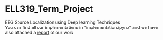 # ELL319_Term_Project
EEG Source Localization using Deep learning Techniques      
You can find all our implementations in "implementation.ipynb" and we have also attached a [report](https://github.com/Singla17/ELL319_Term_Project/blob/main/Report.pdf) of our work

